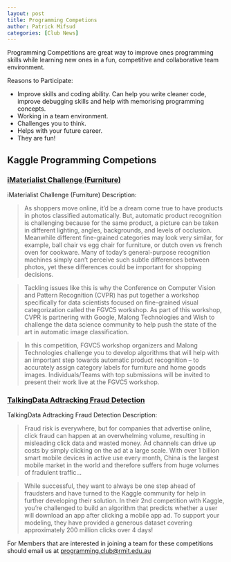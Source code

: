 ```yaml
---
layout: post
title: Programming Competions
author: Patrick Mifsud
categories: [Club News]
---
```

Programming Competitions are great way to improve ones programming skills while learning new ones in a fun, competitive and collaborative team environment. 

<!-- more -->

Reasons to Participate: 

* Improve skills and coding ability. Can help you write cleaner code, improve debugging skills and help with memorising programming concepts.
* Working in a team environment.
* Challenges you to think.
* Helps with your future career.
* They are fun!


## Kaggle Programming Competions 

### [iMaterialist Challenge (Furniture)](https://www.kaggle.com/c/imaterialist-challenge-furniture-2018)

iMaterialist Challenge (Furniture) Description: 

>As shoppers move online, it’d be a dream come true to have products in photos classified automatically. But, automatic product recognition is challenging because for the same product, a picture can be taken in different lighting, angles, backgrounds, and levels of occlusion. Meanwhile different fine-grained categories may look very similar, for example, ball chair vs egg chair for furniture, or dutch oven vs french oven for cookware. Many of today’s general-purpose recognition machines simply can’t perceive such subtle differences between photos, yet these differences could be important for shopping decisions.

>Tackling issues like this is why the Conference on Computer Vision and Pattern Recognition (CVPR) has put together a workshop specifically for data scientists focused on fine-grained visual categorization called the FGVC5 workshop. As part of this workshop, CVPR is partnering with Google, Malong Technologies and Wish to challenge the data science community to help push the state of the art in automatic image classification.

>In this competition, FGVC5 workshop organizers and Malong Technologies challenge you to develop algorithms that will help with an important step towards automatic product recognition – to accurately assign category labels for furniture and home goods images. Individuals/Teams with top submissions will be invited to present their work live at the FGVC5 workshop.

### [TalkingData Adtracking Fraud Detection](https://www.kaggle.com/c/talkingdata-adtracking-fraud-detection)

TalkingData Adtracking Fraud Detection Description:

>Fraud risk is everywhere, but for companies that advertise online, click fraud can happen at an overwhelming volume, resulting in misleading click data and wasted money. Ad channels can drive up costs by simply clicking on the ad at a large scale. With over 1 billion smart mobile devices in active use every month, China is the largest mobile market in the world and therefore suffers from huge volumes of fradulent traffic...

>While successful, they want to always be one step ahead of fraudsters and have turned to the Kaggle community for help in further developing their solution. In their 2nd competition with Kaggle, you’re challenged to build an algorithm that predicts whether a user will download an app after clicking a mobile app ad. To support your modeling, they have provided a generous dataset covering approximately 200 million clicks over 4 days!


For Members that are interested in joining a team for these competitions should email us at programming.club@rmit.edu.au
